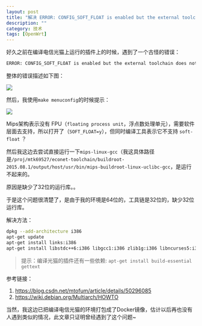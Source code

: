 ```yaml
---
layout: post
title: "解决 ERROR: CONFIG_SOFT_FLOAT is enabled but the external toolchain does not support it"
description: ""
category: 技术
tags: [OpenWrt]
---
```


好久之前在编译电信光猫上运行的插件上的时候，遇到了一个古怪的错误：

```txt
ERROR: CONFIG_SOFT_FLOAT is enabled but the external toolchain does not support it
```

<!-- more -->

整体的错误描述如下图：

![](https://media-1256569450.cos.ap-chengdu.myqcloud.com/blog/15287155374487.jpg)

然后，我使用`make menuconfig`的时候提示：

![](https://media-1256569450.cos.ap-chengdu.myqcloud.com/blog/15287155824820.jpg)

Mips架构表示没有 FPU（`floating process unit`，浮点数处理单元），需要软件层面去支持，所以打开了（`SOFT_FLOAT=y`），但同时编译工具表示它不支持 `soft-float` ？

然后我这边去尝试直接运行一下`mips-linux-gcc`（我这具体路径是`/proj/mtk69527/econet-toolchain/buildroot-2015.08.1/output/host/usr/bin/mips-buildroot-linux-uclibc-gcc`，是运行不起来的。

原因是缺少了32位的运行库。。

于是这个问题很清楚了，是由于我的环境是64位的，工具链是32位的，缺少32位运行库。

解决方法：

```sh
dpkg --add-architecture i386
apt-get update
apt-get install links:i386
apt-get install libstdc++6:i386 libgcc1:i386 zlib1g:i386 libncurses5:i386
```

> 提示：编译光猫的插件还有一些依赖: `apt-get install build-essential gettext`

参考链接：

1. https://blog.csdn.net/mtofum/article/details/50296085 
2. https://wiki.debian.org/Multiarch/HOWTO


当然，我这边已把编译电信光猫的环境打包成了Docker镜像，估计以后再也没有人遇到类似的情况，此文章只证明曾经遇到了这个问题~


